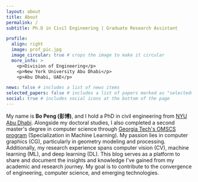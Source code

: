 ```yaml
---
layout: about
title: About
permalink: /
subtitle: Ph.D in Civil Engineering | Graduate Research Assistant

profile:
  align: right
  image: prof_pic.jpg
  image_circular: true # crops the image to make it circular
  more_info: >
    <p>Division of Engineering</p>
    <p>New York University Abu Dhabi</p>
    <p>Abu Dhabi, UAE</p>

news: false # includes a list of news items
selected_papers: false # includes a list of papers marked as "selected={true}"
social: true # includes social icons at the bottom of the page
---
```


<!-- Write your biography here. Tell the world about yourself. Link to your favorite [subreddit](http://reddit.com). You can put a picture in, too. The code is already in, just name your picture `prof_pic.jpg` and put it in the `img/` folder.

Put your address / P.O. box / other info right below your picture. You can also disable any of these elements by editing `profile` property of the YAML header of your `_pages/about.md`. Edit `_bibliography/papers.bib` and Jekyll will render your [publications page](/al-folio/publications/) automatically.

Link to your social media connections, too. This theme is set up to use [Font Awesome icons](https://fontawesome.com/) and [Academicons](https://jpswalsh.github.io/academicons/), like the ones below. Add your Facebook, Twitter, LinkedIn, Google Scholar, or just disable all of them. -->

My name is **Bo Peng (彭博)**, and I hold a PhD in civil engineering from [NYU Abu Dhabi](https://nyuad.nyu.edu/en/). Alongside my doctoral studies, I also completed a second master's degree in computer science through [Georgia Tech's OMSCS program](https://omscs.gatech.edu/) (Specialization in Machine Learning). My passion lies in computer graphics (CG), particularly in geometry modeling and processing. Additionally, my research experience spans computer vision (CV), machine learning (ML), and deep learning (DL). This blog serves as a platform to share and document the insights and knowledge I've gained from my academic and research journey. My goal is to contribute to the convergence of engineering, computer science, and emerging technologies.